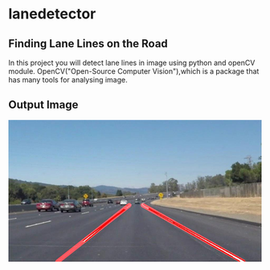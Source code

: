 # lanedetector
## Finding Lane Lines on the Road
In this project you will detect lane lines in image using python and openCV module. OpenCV("Open-Source Computer Vision"),which is a package that has many tools for analysing image.



## Output Image
![explotingimage](/images_output/Extrapolation_solidWhiteCurve.jpg)

